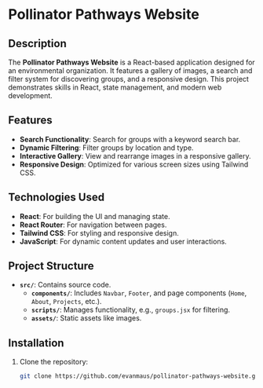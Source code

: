 # Pollinator Pathways Website

## Description

The **Pollinator Pathways Website** is a React-based application designed for an environmental organization. It features a gallery of images, a search and filter system for discovering groups, and a responsive design. This project demonstrates skills in React, state management, and modern web development.

## Features

- **Search Functionality**: Search for groups with a keyword search bar.
- **Dynamic Filtering**: Filter groups by location and type.
- **Interactive Gallery**: View and rearrange images in a responsive gallery.
- **Responsive Design**: Optimized for various screen sizes using Tailwind CSS.

## Technologies Used

- **React**: For building the UI and managing state.
- **React Router**: For navigation between pages.
- **Tailwind CSS**: For styling and responsive design.
- **JavaScript**: For dynamic content updates and user interactions.

## Project Structure

- **`src/`**: Contains source code.
  - **`components/`**: Includes `Navbar`, `Footer`, and page components (`Home`, `About`, `Projects`, etc.).
  - **`scripts/`**: Manages functionality, e.g., `groups.jsx` for filtering.
  - **`assets/`**: Static assets like images.

## Installation

1. Clone the repository:
   ```bash
   git clone https://github.com/evanmaus/pollinator-pathways-website.git

